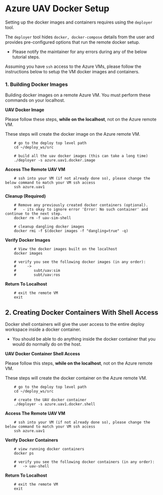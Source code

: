 # Azure UAV Docker Setup

Setting up the docker images and containers requires using the `deployer` tool.

The `deployer` tool hides `docker, docker-compose` details from the user and provides pre-configured options that run the remote docker setup.

- Please notify the maintainer for any errors during any of the below tutorial steps.

Assuming you have `ssh` access to the Azure VMs, please follow the instructions below to setup the VM docker images and containers.

### 1. Building Docker Images

Building docker images on a remote Azure VM. You must perform these commands on your localhost.

**UAV Docker Image** 

Please follow these steps, **while on the localhost**, not on the Azure remote VM.

These steps will create the docker image on the Azure remote VM.

        # go to the deploy top level path
        cd ~/deploy_ws/src

        # build all the uav docker images (this can take a long time)
        ./deployer -s azure.uav1.docker.image

**Access The Remote UAV VM** 

        # ssh into your VM (if not already done so), please change the below command to match your VM ssh access
        ssh azure.uav1

**Cleanup (Required)**

        # Remove any previously created docker containers (optional).
        #   - its okay to ignore error 'Error: No such container' and continue to the next step.
        docker rm -f uav-sim-shell

        # cleanup dangling docker images
        docker rmi -f $(docker images -f "dangling=true" -q)

**Verify Docker Images** 

        # View the docker images built on the localhost
        docker images

        # verify you see the following docker images (in any order):
        #     ->
        #        subt/uav:sim
        #        subt/uav:ros

**Return To Localhost** 

        # exit the remote VM
        exit

## 2. Creating Docker Containers With Shell Access

Docker shell containers will give the user access to the entire deploy workspace inside a docker container.

- You should be able to do anything inside the docker container that you would do normally do on the host.

**UAV Docker Container Shell Access**

Please follow this steps, **while on the localhost**, not on the Azure remote VM.

These steps will create the docker container on the Azure remote VM.

        # go to the deploy top level path
        cd ~/deploy_ws/src

        # create the UAV docker container
        ./deployer -s azure.uav1.docker.shell

**Access The Remote UAV VM** 

        # ssh into your VM (if not already done so), please change the below command to match your VM ssh access
        ssh azure.uav1

**Verify Docker Containers**

        # view running docker containers
        docker ps

        # verify you see the following docker containers (in any order):
        #   -> uav-shell

**Return To Localhost** 

        # exit the remote VM
        exit
